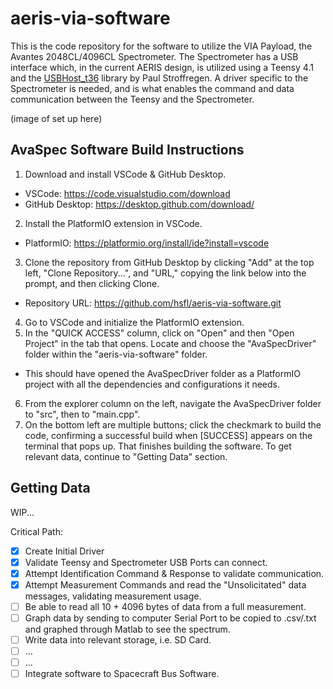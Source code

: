 # aeris-via-software
This is the code repository for the software to utilize the VIA Payload, the Avantes 2048CL/4096CL Spectrometer. 
The Spectrometer has a USB interface which, in the current AERIS design, is utilized using a Teensy 4.1 and the [USBHost_t36](https://github.com/PaulStoffregen/USBHost_t36) library by Paul Stroffregen.
A driver specific to the Spectrometer is needed, and is what enables the command and data communication between the Teensy and the Spectrometer.

(image of set up here)

## AvaSpec Software Build Instructions
1. Download and install VSCode & GitHub Desktop.
* VSCode: https://code.visualstudio.com/download
* GitHub Desktop: https://desktop.github.com/download/
2. Install the PlatformIO extension in VSCode.
* PlatformIO: https://platformio.org/install/ide?install=vscode
3. Clone the repository from GitHub Desktop by clicking "Add" at the top left, "Clone Repository...", and "URL," copying the link below into the prompt, and then clicking Clone.
* Repository URL: https://github.com/hsfl/aeris-via-software.git
4. Go to VSCode and initialize the PlatformIO extension.
5. In the "QUICK ACCESS" column, click on "Open" and then "Open Project" in the tab that opens. Locate and choose the "AvaSpecDriver" folder within the "aeris-via-software" folder.
* This should have opened the AvaSpecDriver folder as a PlatformIO project with all the dependencies and configurations it needs.
6. From the explorer column on the left, navigate the AvaSpecDriver folder to "src", then to "main.cpp".
7. On the bottom left are multiple buttons; click the checkmark to build the code, confirming a successful build when [SUCCESS] appears on the terminal that pops up.
That finishes building the software. To get relevant data, continue to "Getting Data" section.

## Getting Data
WIP...

Critical Path: 
- [x] Create Initial Driver
- [x] Validate Teensy and Spectrometer USB Ports can connect.
- [x] Attempt Identification Command & Response to validate communication.
- [x] Attempt Measurement Commands and read the "Unsolicitated" data messages, validating measurement usage.
- [ ] Be able to read all 10 + 4096 bytes of data from a full measurement.
- [ ] Graph data by sending to computer Serial Port to be copied to .csv/.txt and graphed through Matlab to see the spectrum. 
- [ ] Write data into relevant storage, i.e. SD Card.
- [ ] ...
- [ ] ...
- [ ] Integrate software to Spacecraft Bus Software.
